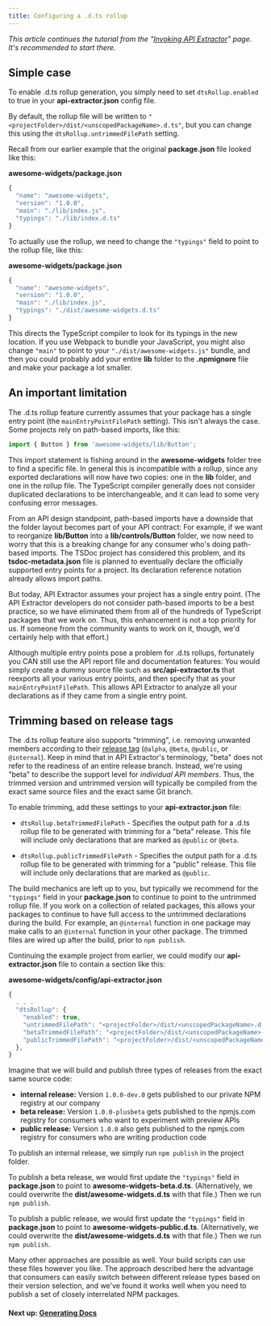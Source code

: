 ```yaml
---
title: Configuring a .d.ts rollup
---
```


_This article continues the tutorial from the "[Invoking API Extractor](../setup/invoking.md)" page.
It's recommended to start there._

## Simple case

To enable .d.ts rollup generation, you simply need to set `dtsRollup.enabled` to true in your **api-extractor.json**
config file.

By default, the rollup file will be written to `"<projectFolder>/dist/<unscopedPackageName>.d.ts"`,
but you can change this using the `dtsRollup.untrimmedFilePath` setting.

Recall from our earlier example that the original **package.json** file looked like this:

**awesome-widgets/package.json**

```js
{
  "name": "awesome-widgets",
  "version": "1.0.0",
  "main": "./lib/index.js",
  "typings": "./lib/index.d.ts"
}
```

To actually use the rollup, we need to change the `"typings"` field to point to the rollup file, like this:

**awesome-widgets/package.json**

```js
{
  "name": "awesome-widgets",
  "version": "1.0.0",
  "main": "./lib/index.js",
  "typings": "./dist/awesome-widgets.d.ts"
}
```

This directs the TypeScript compiler to look for its typings in the new location.
If you use Webpack to bundle your JavaScript, you might also change `"main"` to point to your
`"./dist/awesome-widgets.js"` bundle, and then you could probably add your entire **lib** folder
to the **.npmignore** file and make your package a lot smaller.

## An important limitation

The .d.ts rollup feature currently assumes that your package has a single entry point (the `mainEntryPointFilePath`
setting). This isn't always the case. Some projects rely on path-based imports, like this:

```ts
import { Button } from 'awesome-widgets/lib/Button';
```

This import statement is fishing around in the **awesome-widgets** folder tree to find a specific file.
In general this is incompatible with a rollup, since any exported declarations will now have two copies:
one in the **lib** folder, and one in the rollup file. The TypeScript compiler generally does not consider
duplicated declarations to be interchangeable, and it can lead to some very confusing error messages.

From an API design standpoint, path-based imports have a downside that the folder layout becomes part of your API
contract: For example, if we want to reorganize **lib/Button** into a **lib/controls/Button** folder, we now
need to worry that this is a breaking change for any consumer who's doing path-based imports. The TSDoc project
has considered this problem, and its **tsdoc-metadata.json** file is planned to eventually declare the officially
supported entry points for a project. Its declaration reference notation already allows import paths.

But today, API Extractor assumes your project has a single entry point. (The API Extractor developers do not
consider path-based imports to be a best practice, so we have eliminated them from all of the hundreds of TypeScript
packages that we work on. Thus, this enhancement is not a top priority for us. If someone from the community wants
to work on it, though, we'd certainly help with that effort.)

Although multiple entry points pose a problem for .d.ts rollups, fortunately you CAN still use the API report file
and documentation features: You would simply create a dummy source file such as **src/api-extractor.ts** that
reexports all your various entry points, and then specify that as your `mainEntryPointFilePath`. This allows
API Extractor to analyze all your declarations as if they came from a single entry point.

## Trimming based on release tags

The .d.ts rollup feature also supports "trimming", i.e. removing unwanted members according to their
[release tag](../tsdoc/doc_comment_syntax.md#release-tags) (`@alpha`, `@beta`, `@public`, or
`@internal`). Keep in mind that in API Extractor's terminology, "beta" does not refer to the readiness
of an entire release branch. Instead, we're using "beta" to describe the support level for
_individual API members_. Thus, the trimmed version and untrimmed version will typically be compiled from
the exact same source files and the exact same Git branch.

To enable trimming, add these settings to your **api-extractor.json** file:

- `dtsRollup.betaTrimmedFilePath` - Specifies the output path for a .d.ts rollup file to be generated with
  trimming for a "beta" release. This file will include only declarations that are marked as `@public` or `@beta`.

- `dtsRollup.publicTrimmedFilePath` - Specifies the output path for a .d.ts rollup file to be generated with
  trimming for a "public" release. This file will include only declarations that are marked as `@public`.

The build mechanics are left up to you, but typically we recommend for the `"typings"` field in your
**package.json** to continue to point to the untrimmed rollup file. If you work on a collection of related packages,
this allows your packages to continue to have full access to the untrimmed declarations during the build.
For example, an `@internal` function in one package may make calls to an `@internal` function in your other package.
The trimmed files are wired up after the build, prior to `npm publish`.

Continuing the example project from earlier, we could modify our **api-extractor.json** file to contain
a section like this:

**awesome-widgets/config/api-extractor.json**

```js
{
  . . .
  "dtsRollup": {
    "enabled": true,
    "untrimmedFilePath": "<projectFolder>/dist/<unscopedPackageName>.d.ts",
    "betaTrimmedFilePath": "<projectFolder>/dist/<unscopedPackageName>-beta.d.ts",,
    "publicTrimmedFilePath": "<projectFolder>/dist/<unscopedPackageName>-public.d.ts"
  },
}
```

Imagine that we will build and publish three types of releases from the exact same source code:

- **internal release:** Version `1.0.0-dev.0` gets published to our private NPM registry at our company
- **beta release:** Version `1.0.0-plusbeta` gets published to the npmjs.com registry for consumers who want
  to experiment with preview APIs
- **public release:** Version `1.0.0` also gets published to the npmjs.com registry for consumers who
  are writing production code

To publish an internal release, we simply run `npm publish` in the project folder.

To publish a beta release, we would first update the `"typings"` field in **package.json** to point to **awesome-widgets-beta.d.ts**. (Alternatively, we could overwrite the **dist/awesome-widgets.d.ts** with
that file.) Then we run `npm publish`.

To publish a public release, we would first update the `"typings"` field in **package.json** to point to **awesome-widgets-public.d.ts**. (Alternatively, we could overwrite the **dist/awesome-widgets.d.ts** with
that file.) Then we run `npm publish`.

Many other approaches are possible as well. Your build scripts can use these files however you like.
The approach described here the advantage that consumers can easily switch between different release types
based on their version selection, and we've found it works well when you need to publish a set of
closely interrelated NPM packages.

#### Next up: [Generating Docs](../setup/generating_docs.md)
